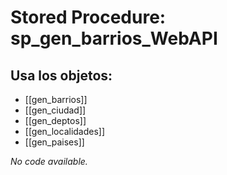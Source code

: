 # Stored Procedure: sp_gen_barrios_WebAPI

## Usa los objetos:
- [[gen_barrios]]
- [[gen_ciudad]]
- [[gen_deptos]]
- [[gen_localidades]]
- [[gen_paises]]

*No code available.*
